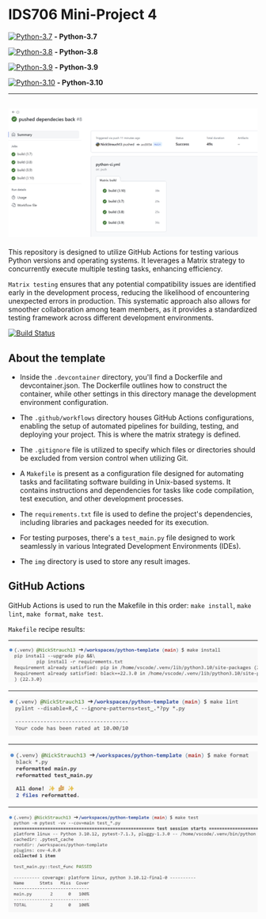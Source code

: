 # IDS706 Mini-Project 4
[![Python-3.7](https://github.com/nogibjj/IDS706-miniproject4/actions/workflows/python-ci.yml/badge.svg)](https://github.com/nogibjj/IDS706-miniproject4/actions/runs/6287681564/job/17072392393) **- Python-3.7**

[![Python-3.8](https://github.com/nogibjj/IDS706-miniproject4/actions/workflows/python-ci.yml/badge.svg)](https://github.com/nogibjj/IDS706-miniproject4/actions/runs/6287681564/job/17072392454) **- Python-3.8**

[![Python-3.9](https://github.com/nogibjj/IDS706-miniproject4/actions/workflows/python-ci.yml/badge.svg)](https://github.com/nogibjj/IDS706-miniproject4/actions/runs/6287681564/job/17072392530) **- Python-3.9**

[![Python-3.10](https://github.com/nogibjj/IDS706-miniproject4/actions/workflows/python-ci.yml/badge.svg)](https://github.com/nogibjj/IDS706-miniproject4/actions/runs/6287681564/job/17072392621) **- Python-3.10**
 
---
![Alt text](img/matrix_tests.png)
---
This repository is designed to utilize GitHub Actions for testing various Python versions and operating systems. It leverages a Matrix strategy to concurrently execute multiple testing tasks, enhancing efficiency.

``Matrix testing`` ensures that any potential compatibility issues are identified early in the development process, reducing the likelihood of encountering unexpected errors in production. This systematic approach also allows for smoother collaboration among team members, as it provides a standardized testing framework across different development environments.


[![Build Status](https://github.com/nogibjj/IDS706-miniproject4/actions/workflows/python-ci.yml/badge.svg)](https://github.com/nogibjj/IDS706-miniproject4/actions)

## About the template
- Inside the ``.devcontainer`` directory, you'll find a Dockerfile and devcontainer.json. The Dockerfile outlines how to construct the container, while other settings in this directory manage the development environment configuration.

- The ``.github/workflows`` directory houses GitHub Actions configurations, enabling the setup of automated pipelines for building, testing, and deploying your project. This is where the matrix strategy is defined.

- The ``.gitignore`` file is utilized to specify which files or directories should be excluded from version control when utilizing Git.

- A ``Makefile`` is present as a configuration file designed for automating tasks and facilitating software building in Unix-based systems. It contains instructions and dependencies for tasks like code compilation, test execution, and other development processes.

- The ``requirements.txt`` file is used to define the project's dependencies, including libraries and packages needed for its execution.

- For testing purposes, there's a ``test_main.py`` file designed to work seamlessly in various Integrated Development Environments (IDEs).

- The ``img`` directory is used to store any result images.

## GitHub Actions
GitHub Actions is used to run the Makefile in this order: `make install`, `make lint`, `make format`, `make test`.

``Makefile`` recipe results:
***
![Alt text](img/install_result.png)
***
![Alt text](img/lint_result.png)
***
![Alt text](img/format_result.png)
***
![Alt text](img/test_result.png)
